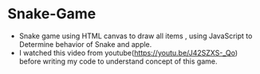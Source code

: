 # Snake-Game
- Snake game using HTML canvas to draw all items , using JavaScript to Determine behavior of Snake and apple.
- I watched this video from youtube(https://youtu.be/J42SZXS-_Qo) before writing my code to understand concept of this game.







